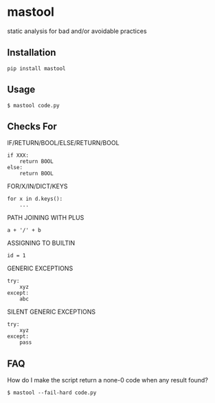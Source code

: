 # mastool

static analysis for bad and/or avoidable practices

## Installation

    pip install mastool

## Usage

    $ mastool code.py

## Checks For

IF/RETURN/BOOL/ELSE/RETURN/BOOL

    if XXX:
        return BOOL
    else:
        return BOOL

FOR/X/IN/DICT/KEYS

    for x in d.keys():
        ...

PATH JOINING WITH PLUS

    a + '/' + b

ASSIGNING TO BUILTIN

    id = 1

GENERIC EXCEPTIONS

    try:
        xyz
    except:
        abc

SILENT GENERIC EXCEPTIONS

    try:
        xyz
    except:
        pass

## FAQ

How do I make the script return a none-0 code when any result found?

    $ mastool --fail-hard code.py

